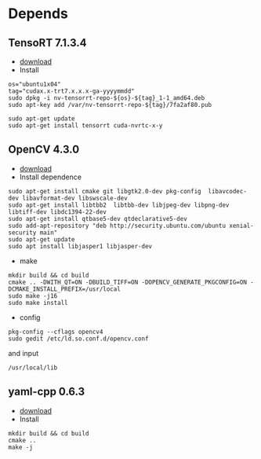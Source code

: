 # **Depends**

## **TensoRT 7.1.3.4**
- [download](https://developer.nvidia.com/compute/machine-learning/tensorrt/secure/7.1/local_repo/nv-tensorrt-repo-ubuntu1804-cuda10.2-trt7.1.3.4-ga-20200617_1-1_amd64.deb)<br>
- Install
```
os="ubuntu1x04"
tag="cudax.x-trt7.x.x.x-ga-yyyymmdd"
sudo dpkg -i nv-tensorrt-repo-${os}-${tag}_1-1_amd64.deb
sudo apt-key add /var/nv-tensorrt-repo-${tag}/7fa2af80.pub

sudo apt-get update
sudo apt-get install tensorrt cuda-nvrtc-x-y
```
## **OpenCV 4.3.0**
- [download](https://github.com/opencv/opencv/archive/4.3.0.zip)
- Install dependence
```
sudo apt-get install cmake git libgtk2.0-dev pkg-config  libavcodec-dev libavformat-dev libswscale-dev
sudo apt-get install libtbb2  libtbb-dev libjpeg-dev libpng-dev libtiff-dev libdc1394-22-dev
sudo apt-get install qtbase5-dev qtdeclarative5-dev
sudo add-apt-repository "deb http://security.ubuntu.com/ubuntu xenial-security main"
sudo apt-get update
sudo apt install libjasper1 libjasper-dev 
```
- make
```
mkdir build && cd build
cmake .. -DWITH_QT=ON -DBUILD_TIFF=ON -DOPENCV_GENERATE_PKGCONFIG=ON -DCMAKE_INSTALL_PREFIX=/usr/local
sudo make -j16
sudo make install
```
- config
```
pkg-config --cflags opencv4
sudo gedit /etc/ld.so.conf.d/opencv.conf
```
and input
```
/usr/local/lib
```
## **yaml-cpp 0.6.3**
- [download](https://github.com/jbeder/yaml-cpp/archive/yaml-cpp-0.6.3.zip)
- Install
```
mkdir build && cd build
cmake ..
make -j
```